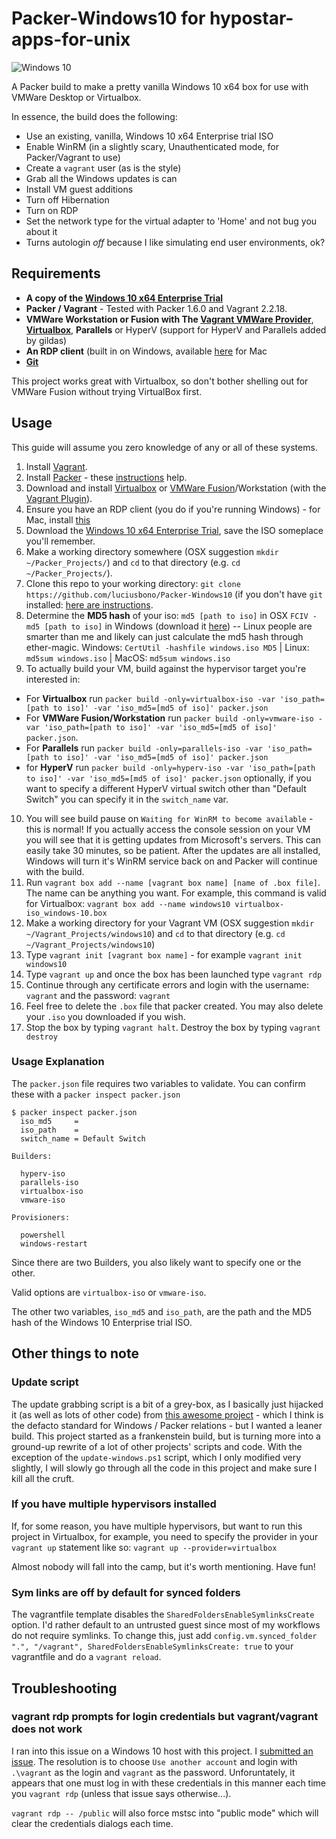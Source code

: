 # Packer-Windows10 for hypostar-apps-for-unix

![Windows 10](https://www.lizensio.de/blog/wp-content/uploads/2019/04/Windows-10.jpg "Beispielbild Windows 10")

A Packer build to make a pretty vanilla Windows 10 x64 box for use with VMWare Desktop or Virtualbox.

In essence, the build does the following:

* Use an existing, vanilla, Windows 10 x64 Enterprise trial ISO
* Enable WinRM (in a slightly scary, Unauthenticated mode, for Packer/Vagrant to use)
* Create a `vagrant` user (as is the style)
* Grab all the Windows updates is can
* Install VM guest additions
* Turn off Hibernation
* Turn on RDP
* Set the network type for the virtual adapter to 'Home' and not bug you about it
* Turns autologin *off* because I like simulating end user environments, ok?

## Requirements

* **A copy of the [Windows 10 x64 Enterprise Trial](https://www.microsoft.com/en-us/evalcenter/evaluate-windows-10-enterprise)**
* **Packer / Vagrant** - Tested with Packer 1.6.0 and Vagrant 2.2.18. 
* **VMWare Workstation or Fusion with The [Vagrant VMWare Provider](http://www.vagrantup.com/vmware)**, **[Virtualbox](https://www.virtualbox.org/)**, **Parallels** or HyperV (support for HyperV and Parallels added by gildas)
* **An RDP client** (built in on Windows, available [here](https://itunes.apple.com/us/app/microsoft-remote-desktop-10/id1295203466?mt=12) for Mac
* **[Git](https://git-scm.com/book/en/v2/Getting-Started-Installing-Git)**

This project works great with Virtualbox, so don't bother shelling out for VMWare Fusion without trying VirtualBox first. 

## Usage

This guide will assume you zero knowledge of any or all of these systems. 

1. Install [Vagrant](https://www.vagrantup.com/).
2. Install [Packer](https://packer.io/) - these [instructions](https://www.packer.io/intro/getting-started/setup.html) help.  
3. Download and install [Virtualbox](https://www.virtualbox.org/) or [VMWare Fusion](http://www.vmware.com/products/fusion)/Workstation (with the [Vagrant Plugin](https://www.vagrantup.com/vmware)).
4. Ensure you have an RDP client (you do if you're running Windows) - for Mac, install [this](https://www.microsoft.com/en-us/download/details.aspx?id=18140)
5. Download the [Windows 10 x64 Enterprise Trial](https://www.microsoft.com/en-us/evalcenter/evaluate-windows-10-enterprise), save the ISO someplace you'll remember.
6. Make a working directory somewhere (OSX suggestion `mkdir ~/Packer_Projects/`) and `cd` to that directory (e.g. `cd ~/Packer_Projects/`).
7. Clone this repo to your working directory: `git clone https://github.com/luciusbono/Packer-Windows10` (if you don't have `git` installed: [here are instructions](https://git-scm.com/book/en/v2/Getting-Started-Installing-Git).
8. Determine the **MD5 hash** of your iso: `md5 [path to iso]` in OSX `FCIV -md5 [path to iso]` in Windows (download it [here](https://support.microsoft.com/en-us/kb/841290#bookmark-4)) -- Linux people are smarter than me and likely can just calculate the md5 hash through ether-magic. Windows: ``CertUtil -hashfile windows.iso MD5`` | Linux: ``md5sum windows.iso`` | MacOS: ``md5sum windows.iso``
9. To actually build your VM, build against the hypervisor target you're interested in:
* For **Virtualbox** run `packer build -only=virtualbox-iso -var 'iso_path=[path to iso]' -var 'iso_md5=[md5 of iso]' packer.json` 
* For **VMWare Fusion/Workstation** run `packer build -only=vmware-iso -var 'iso_path=[path to iso]' -var 'iso_md5=[md5 of iso]' packer.json`. 
* For **Parallels** run `packer build -only=parallels-iso -var 'iso_path=[path to iso]' -var 'iso_md5=[md5 of iso]' packer.json`
* for **HyperV** run `packer build -only=hyperv-iso -var 'iso_path=[path to iso]' -var 'iso_md5=[md5 of iso]' packer.json` optionally, if you want to specify a different HyperV virtual switch other than "Default Switch" you can specify it in the `switch_name` var. 
10. You will see build pause on `Waiting for WinRM to become available` - this is normal! If you actually access the console session on your VM you will see that it is getting updates from Microsoft's servers. This can easily take 30 minutes, so be patient. After the updates are all installed, Windows will turn it's WinRM service back on and Packer will continue with the build. 
11. Run `vagrant box add --name [vagrant box name] [name of .box file]`. The name can be anything you want. For example, this command is valid for Virtualbox: `vagrant box add --name windows10 virtualbox-iso_windows-10.box`
12. Make a working directory for your Vagrant VM (OSX suggestion `mkdir ~/Vagrant_Projects/windows10`) and `cd` to that directory (e.g. `cd ~/Vagrant_Projects/windows10`)
13. Type `vagrant init [vagrant box name]` - for example `vagrant init windows10`
14. Type `vagrant up` and once the box has been launched type `vagrant rdp`
15. Continue through any certificate errors and login with the username: `vagrant` and the password: `vagrant`
16. Feel free to delete the `.box` file that packer created. You may also delete your `.iso` you downloaded if you wish. 
17. Stop the box by typing `vagrant halt`. Destroy the box by typing `vagrant destroy`

### Usage Explanation

The `packer.json` file requires two variables to validate. You can confirm these with a `packer inspect packer.json`

```
$ packer inspect packer.json 
  iso_md5     =
  iso_path    =
  switch_name = Default Switch

Builders:

  hyperv-iso
  parallels-iso
  virtualbox-iso
  vmware-iso

Provisioners:

  powershell
  windows-restart
```

Since there are two Builders, you also likely want to specify one or the other. 

Valid options are `virtualbox-iso` or `vmware-iso`. 

The other two variables, `iso_md5` and `iso_path`, are the path and the MD5 hash of the Windows 10 Enterprise trial ISO. 

## Other things to note

### Update script
The update grabbing script is a bit of a grey-box, as I basically just hijacked it (as well as lots of other code) from [this awesome project](https://github.com/joefitzgerald/packer-windows) - which I think is the defacto standard for Windows / Packer relations - but I wanted a leaner build. This project started as a frankenstein build, but is turning more into a ground-up rewrite of a lot of other projects' scripts and code. With the exception of the `update-windows.ps1` script, which I only modified very slightly, I will slowly go through all the code in this project and make sure I kill all the cruft.

### If you have multiple hypervisors installed
If, for some reason, you have multiple hypervisors, but want to run this project in Virtualbox, for example, you need to specify the provider in your `vagrant up` statement like so: `vagrant up --provider=virtualbox`

Almost nobody will fall into the camp, but it's worth mentioning. Have fun!

### Sym links are off by default for synced folders
The vagrantfile template disables the `SharedFoldersEnableSymlinksCreate` option. I'd rather default to an untrusted guest since most of my workflows do not require symlinks. To change this, just add `config.vm.synced_folder ".", "/vagrant", SharedFoldersEnableSymlinksCreate: true` to your vagrantfile and do a `vagrant reload`.

## Troubleshooting

### vagrant rdp prompts for login credentials but vagrant/vagrant does not work
I ran into this issue on a Windows 10 host with this project. I [submitted an issue](https://github.com/mitchellh/vagrant/issues/6358). 
The resolution is to choose `Use another account` and login with `.\vagrant` as the login and `vagrant` as the password. Unforuntately, 
it appears that one must log in with these credentials in this manner each time you `vagrant rdp` (unless that issue says otherwise...). 

`vagrant rdp -- /public` will also force mstsc into "public mode" which will clear the credentials dialogs each time. 
